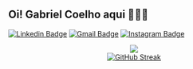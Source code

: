 ## Oi! Gabriel Coelho aqui 👋👨‍💻
[![Linkedin Badge](https://img.shields.io/badge/-linkedin-blue?style=for-the-badge&logo=Linkedin&logoColor=white&link=https://www.linkedin.com/in/gabrielcoelhox/)](https://www.linkedin.com/in/gabrielcoelhox/) 
[![Gmail Badge](https://img.shields.io/badge/-Gmail-c14438?style=for-the-badge&logo=Gmail&logoColor=white&link=mailto:gabriel.coelhox@gmail.com)](mailto:gabriel.coelhox@gmail.com)
[![Instagram Badge](https://img.shields.io/badge/Instagram-E4405F?style=for-the-badge&logo=instagram&logoColor=white&link=https://www.instagram.com/gabrielcoelhox/)](https://www.instagram.com/gabrielcoelhox/)

<div align="center">
  <a href="https://github.com/gabrielcoelhox">
<img src="https://github-readme-stats.vercel.app/api/top-langs/?username=gabrielcoelhox&layout=compact&theme=react"/></a>
</br>  
<a href="https://git.io/streak-stats"><img src="https://streak-stats.demolab.com?user=gabrielcoelhox&theme=react&date_format=M%20j%5B%2C%20Y%5D" alt="GitHub Streak" /></a>  
</div>

##

[instagram]: https://instagram.com/gabrielcoelhox
[linkedin]: https://linkedin.com/in/gabrielcoelhox
